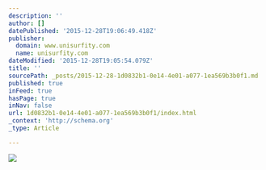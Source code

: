 ```yaml
---
description: ''
author: []
datePublished: '2015-12-28T19:06:49.418Z'
publisher:
  domain: www.unisurfity.com
  name: unisurfity.com
dateModified: '2015-12-28T19:05:54.079Z'
title: ''
sourcePath: _posts/2015-12-28-1d0832b1-0e14-4e01-a077-1ea569b3b0f1.md
published: true
inFeed: true
hasPage: true
inNav: false
url: 1d0832b1-0e14-4e01-a077-1ea569b3b0f1/index.html
_context: 'http://schema.org'
_type: Article

---
```

![](https://static.wixstatic.com/media/e533e9_ed6b66c1695b4dfd8fceecce8a4b61cd.jpg/v1/fit/w_987,h_310,q_80,usm_0.66_1.00_0.01/e533e9_ed6b66c1695b4dfd8fceecce8a4b61cd.jpg)